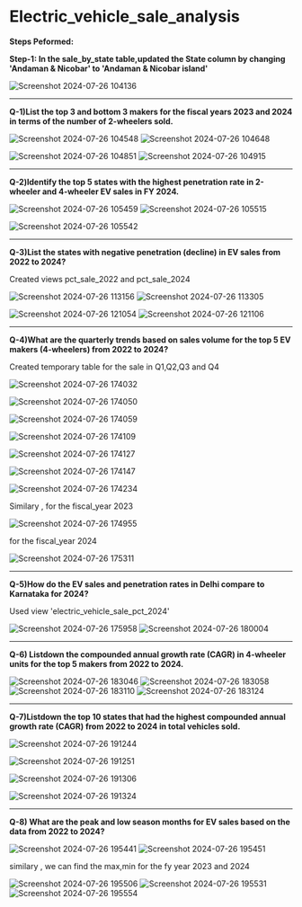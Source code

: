 # Electric_vehicle_sale_analysis

**Steps Peformed:**

**Step-1: In the sale_by_state table,updated the State column by changing 'Andaman & Nicobar' to 'Andaman & Nicobar island'**

![Screenshot 2024-07-26 104136](https://github.com/user-attachments/assets/1ebc51e6-08ad-4a2a-afe6-a88c318af147)


---

**Q-1)List the top 3 and bottom 3 makers for the fiscal years 2023 and 2024 in terms of the number of 2-wheelers sold.**

![Screenshot 2024-07-26 104548](https://github.com/user-attachments/assets/cd2b7c8d-9ba8-4a6c-8054-90b425caf1e4)
![Screenshot 2024-07-26 104648](https://github.com/user-attachments/assets/665f47b0-9ed0-41f7-a51d-a1b3e2c1aa0d)

![Screenshot 2024-07-26 104851](https://github.com/user-attachments/assets/86cc38b1-436a-416f-b066-1b583b7d96cc)
![Screenshot 2024-07-26 104915](https://github.com/user-attachments/assets/faf37f26-a2c5-41ae-8cc9-11daa6c61126)

---

**Q-2)ldentify the top 5 states with the highest penetration rate in 2-wheeler and 4-wheeler EV sales in FY 2024.**

![Screenshot 2024-07-26 105459](https://github.com/user-attachments/assets/d70041a4-2d60-482f-9e2b-1ab11e472466)
![Screenshot 2024-07-26 105515](https://github.com/user-attachments/assets/96e0982f-d73b-4e5b-be5b-254f8ffa219c)


![Screenshot 2024-07-26 105542](https://github.com/user-attachments/assets/eef8d855-193f-4b82-b13b-823d130cbe27)

***

**Q-3)List the states with negative penetration (decline) in EV sales from 2022 to 2024?**

Created views pct_sale_2022 and pct_sale_2024


![Screenshot 2024-07-26 113156](https://github.com/user-attachments/assets/7218aa66-cbbd-4ee2-93e6-b7597193fea9)
![Screenshot 2024-07-26 113305](https://github.com/user-attachments/assets/a99c2cb8-7ac4-4a45-b68c-c8ac3402f0fa)

![Screenshot 2024-07-26 121054](https://github.com/user-attachments/assets/29876281-ea9b-4d9b-beb1-4599cec8a32e)
![Screenshot 2024-07-26 121106](https://github.com/user-attachments/assets/001594d9-38d5-4e21-835a-f97ed32ede3e)

***

**Q-4)What are the quarterly trends based on sales volume for the top 5 EV makers (4-wheelers) from 2022 to 2024?**

Created temporary table for the sale in  Q1,Q2,Q3 and Q4

![Screenshot 2024-07-26 174032](https://github.com/user-attachments/assets/094d761e-1e5c-4fbb-ac2e-b749dcb6bc3e)

![Screenshot 2024-07-26 174050](https://github.com/user-attachments/assets/b405648a-3165-4274-9991-ec4b385bf302)

![Screenshot 2024-07-26 174059](https://github.com/user-attachments/assets/99999275-c120-4683-a78d-3df29022633e)

![Screenshot 2024-07-26 174109](https://github.com/user-attachments/assets/674ea95f-6541-43c5-915b-a5ac7de759f9)

![Screenshot 2024-07-26 174127](https://github.com/user-attachments/assets/4d909f0d-c7da-4b10-b096-ff8dc5afa424)

![Screenshot 2024-07-26 174147](https://github.com/user-attachments/assets/658073af-cdb6-42c0-9405-dc719acf2dda)

![Screenshot 2024-07-26 174234](https://github.com/user-attachments/assets/a2810e56-ee75-46de-9b1b-1302a2bcb206)

Similary , for the fiscal_year 2023

![Screenshot 2024-07-26 174955](https://github.com/user-attachments/assets/df2d1114-e1ee-43f4-9d1a-6429c174a7fe)

for the fiscal_year 2024

![Screenshot 2024-07-26 175311](https://github.com/user-attachments/assets/641d15f6-f995-4110-9d26-b579cdc3233d)

***

**Q-5)How do the EV sales and penetration rates in Delhi compare to Karnataka for 2024?**

Used view 'electric_vehicle_sale_pct_2024'


![Screenshot 2024-07-26 175958](https://github.com/user-attachments/assets/f39d7e31-0cf4-4984-a162-ff8917d2c06e)
![Screenshot 2024-07-26 180004](https://github.com/user-attachments/assets/4f86a50b-602a-4aec-960a-f404cf60cfc6)

***

**Q-6) Listdown the compounded annual growth rate (CAGR) in 4-wheeler units for the top 5 makers from 2022 to 2024.**

![Screenshot 2024-07-26 183046](https://github.com/user-attachments/assets/89fd3100-c32e-49eb-807a-5ad1057e665d)
![Screenshot 2024-07-26 183058](https://github.com/user-attachments/assets/c5fc4206-d790-4919-9deb-307729e1ef36)
![Screenshot 2024-07-26 183110](https://github.com/user-attachments/assets/5eb45990-f737-409e-8110-9b9be42c640e)
![Screenshot 2024-07-26 183124](https://github.com/user-attachments/assets/31a77517-b25a-4453-b718-e4b49ce26628)

***

**Q-7)Listdown the top 10 states that had the highest compounded annual growth rate (CAGR) from 2022 to 2024 in total vehicles sold.**

![Screenshot 2024-07-26 191244](https://github.com/user-attachments/assets/3547df1f-7d15-49af-9f4a-4864bbf5618e)

![Screenshot 2024-07-26 191251](https://github.com/user-attachments/assets/200920b2-420c-49b7-a3dc-eba9df22b3ea)

![Screenshot 2024-07-26 191306](https://github.com/user-attachments/assets/7846975e-9955-4fc3-b924-e0439e75f527)

![Screenshot 2024-07-26 191324](https://github.com/user-attachments/assets/536121aa-f837-4cd4-a2da-8502c0c8706a)

***
**Q-8) What are the peak and low season months for EV sales based on the data from 2022 to 2024?**

![Screenshot 2024-07-26 195441](https://github.com/user-attachments/assets/e0cabd92-8e22-4261-90e1-5e0ebdf24c81)
![Screenshot 2024-07-26 195451](https://github.com/user-attachments/assets/9f313ebc-67c8-4576-9fde-c6a7c0f5703e)

similary , we can find the max,min for the fy year 2023 and 2024

![Screenshot 2024-07-26 195506](https://github.com/user-attachments/assets/573beb74-fe70-4826-b1d2-4da32794ccb7)
![Screenshot 2024-07-26 195531](https://github.com/user-attachments/assets/d6601da5-bc65-4486-8089-549c898cab28)
![Screenshot 2024-07-26 195554](https://github.com/user-attachments/assets/e65a5c89-32ce-48ea-83e0-11578d0c4418)



